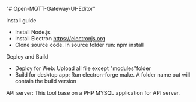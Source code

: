 "# Open-MQTT-Gateway-UI-Editor" 

Install guide
- Install Node.js
- Install Electron https://electronjs.org
- Clone source code. In source folder run: npm install

Deploy and Build
- Deploy for Web: Upload all file except "modules"folder
- Build for desktop app: Run electron-forge make. A folder name out will contain the build version

API server: This tool base on a PHP MYSQL application for API server.

